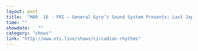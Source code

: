 ```yaml
---
layout: post
title:  "MAR  16 - FRI — General Gyro’s Sound System Presents: Last Japan - Durham, UK"
time: ""
showdate:   ""
category: "shows"
link: "http://www.nts.live/shows/circadian-rhythms"
---
```

